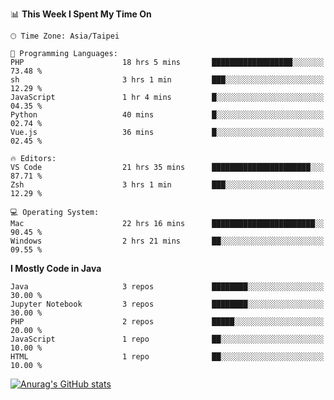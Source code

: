 <!--
<table>
  <tr>
    <td>
      <img src="./devcard.svg" alt="A dev card" width="400" hight="100%">
    </td>
    <td>
      <p>### Hi there 👋</p>
      <p>**treevel/treevel** is a ✨ _special_ ✨ repository because its `README.md` (this file) appears on your GitHub profile.</p>
      <p>Here are some ideas to get you started:</p>
      <p>- 🔭 I’m currently working on ...</p>
      <p>- 🌱 I’m currently learning ...</p>
      <p>- 👯 I’m looking to collaborate on ...</p>
      <p>- 🤔 I’m looking for help with ...</p>
      <p>- 💬 Ask me about ...</p>
      <p>- 📫 How to reach me: ...</p>
      <p>- 😄 Pronouns: ...</p>
      <p>- ⚡ Fun fact: ...</p>
    </td>
  </tr>
</table>
-->

<!--START_SECTION:waka-->
📊 **This Week I Spent My Time On** 

```text
🕑︎ Time Zone: Asia/Taipei

💬 Programming Languages: 
PHP                      18 hrs 5 mins       ██████████████████░░░░░░░   73.48 % 
sh                       3 hrs 1 min         ███░░░░░░░░░░░░░░░░░░░░░░   12.29 % 
JavaScript               1 hr 4 mins         █░░░░░░░░░░░░░░░░░░░░░░░░   04.35 % 
Python                   40 mins             █░░░░░░░░░░░░░░░░░░░░░░░░   02.74 % 
Vue.js                   36 mins             █░░░░░░░░░░░░░░░░░░░░░░░░   02.45 % 

🔥 Editors: 
VS Code                  21 hrs 35 mins      ██████████████████████░░░   87.71 % 
Zsh                      3 hrs 1 min         ███░░░░░░░░░░░░░░░░░░░░░░   12.29 % 

💻 Operating System: 
Mac                      22 hrs 16 mins      ███████████████████████░░   90.45 % 
Windows                  2 hrs 21 mins       ██░░░░░░░░░░░░░░░░░░░░░░░   09.55 % 
```

**I Mostly Code in Java** 

```text
Java                     3 repos             ████████░░░░░░░░░░░░░░░░░   30.00 % 
Jupyter Notebook         3 repos             ████████░░░░░░░░░░░░░░░░░   30.00 % 
PHP                      2 repos             █████░░░░░░░░░░░░░░░░░░░░   20.00 % 
JavaScript               1 repo              ██░░░░░░░░░░░░░░░░░░░░░░░   10.00 % 
HTML                     1 repo              ██░░░░░░░░░░░░░░░░░░░░░░░   10.00 % 
```




<!--END_SECTION:waka-->

<!-- GitHub Stats Card-->
[![Anurag's GitHub stats](https://github-readme-stats.vercel.app/api?username=treevel&show_icons=true&theme=monokai&count_private=true)](https://github.com/anuraghazra/github-readme-stats)
